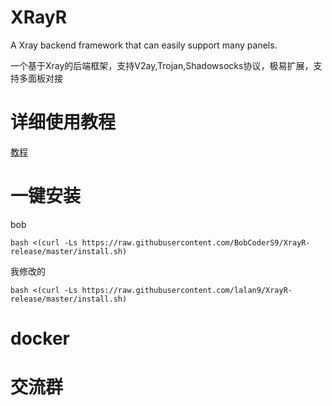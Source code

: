 # XRayR
A Xray backend framework that can easily support many panels.

一个基于Xray的后端框架，支持V2ay,Trojan,Shadowsocks协议，极易扩展，支持多面板对接

# 详细使用教程

[教程](https://crackair.gitbook.io/xrayr-project/)

# 一键安装
bob
```
bash <(curl -Ls https://raw.githubusercontent.com/BobCoderS9/XrayR-release/master/install.sh)
```

我修改的

```
bash <(curl -Ls https://raw.githubusercontent.com/lalan9/XrayR-release/master/install.sh)

```


# docker



# 交流群

